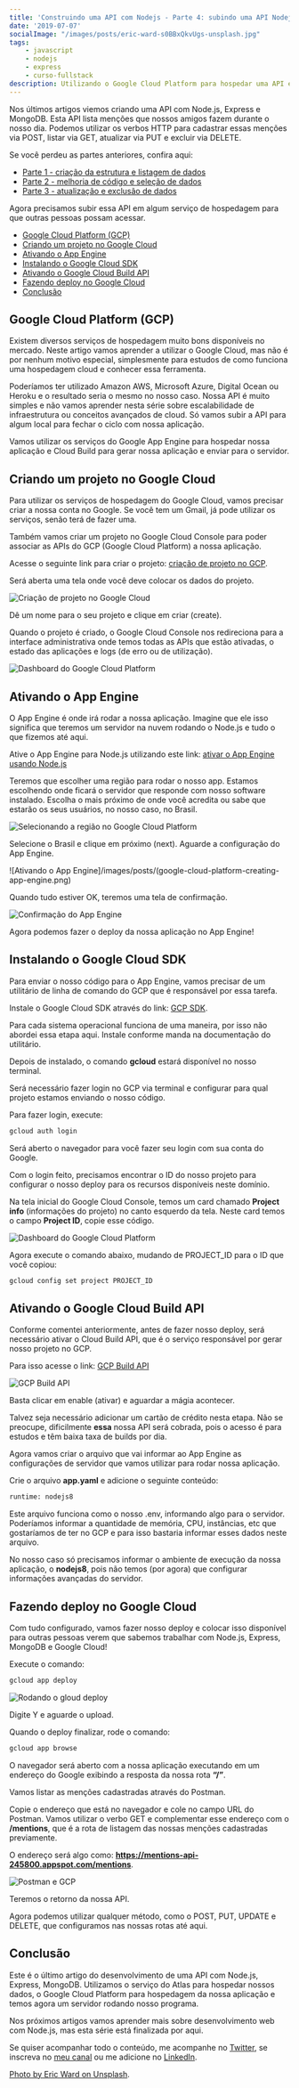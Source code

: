 ```yaml
---
title: 'Construindo uma API com Nodejs - Parte 4: subindo uma API Nodejs no Google Cloud'
date: '2019-07-07'
socialImage: "/images/posts/eric-ward-s0BBxQkvUgs-unsplash.jpg"
tags:
    - javascript
    - nodejs
    - express
    - curso-fullstack
description: Utilizando o Google Cloud Platform para hospedar uma API em Node.js, com Express e MongoDB no Atlas.
---
```

Nos últimos artigos viemos criando uma API com Node.js, Express e MongoDB. Esta API lista menções que nossos amigos fazem durante o nosso dia. Podemos utilizar os verbos HTTP para cadastrar essas menções via POST, listar via GET, atualizar via PUT e excluir via DELETE.

Se você perdeu as partes anteriores, confira aqui:

- [Parte 1 - criação da estrutura e listagem de dados](/posts/construindo-uma-api-com-node-js-parte-1-criando-e-listando-dados/)
- [Parte 2 - melhoria de código e seleção de dados](/posts/construindo-uma-api-com-node-js-parte-2-melhorando-nossa-criação-e-listagem-de-dados/)
- [Parte 3 - atualização e exclusão de dados](/posts/construindo-uma-api-com-node-js-parte-3-atualizando-e-deletando-dados/)

Agora precisamos subir essa API em algum serviço de hospedagem para que outras pessoas possam acessar.

<!-- vscode-markdown-toc -->
* [Google Cloud Platform (GCP)](#GoogleCloudPlatformGCP)
* [Criando um projeto no Google Cloud](#CriandoumprojetonoGoogleCloud)
* [Ativando o App Engine](#AtivandooAppEngine)
* [Instalando o Google Cloud SDK](#InstalandooGoogleCloudSDK)
* [Ativando o Google Cloud Build API](#AtivandooGoogleCloudBuildAPI)
* [Fazendo deploy no Google Cloud](#FazendodeploynoGoogleCloud)
* [Conclusão](#Concluso)

<!-- vscode-markdown-toc-config
	numbering=false
	autoSave=true
	/vscode-markdown-toc-config -->
<!-- /vscode-markdown-toc -->

## <a name='GoogleCloudPlatformGCP'></a>Google Cloud Platform (GCP)

Existem diversos serviços de hospedagem muito bons disponíveis no mercado. Neste artigo vamos aprender a utilizar o Google Cloud, mas não é por nenhum motivo especial, simplesmente para estudos de como funciona uma hospedagem cloud e conhecer essa ferramenta.

Poderíamos ter utilizado Amazon AWS, Microsoft Azure, Digital Ocean ou Heroku e o resultado seria o mesmo no nosso caso. Nossa API é muito simples e não vamos aprender nesta série sobre escalabilidade de infraestrutura ou conceitos avançados de cloud. Só vamos subir a API para algum local para fechar o ciclo com nossa aplicação.

Vamos utilizar os serviços do Google App Engine para hospedar nossa aplicação e Cloud Build para gerar nossa aplicação e enviar para o servidor.

## <a name='CriandoumprojetonoGoogleCloud'></a>Criando um projeto no Google Cloud

Para utilizar os serviços de hospedagem do Google Cloud, vamos precisar criar a nossa conta no Google. Se você tem um Gmail, já pode utilizar os serviços, senão terá de fazer uma.

Também vamos criar um projeto no Google Cloud Console para poder associar as APIs do GCP (Google Cloud Platform) a nossa aplicação.

Acesse o seguinte link para criar o projeto: [criação de projeto no GCP](https://console.cloud.google.com/projectcreate).

Será aberta uma tela onde você deve colocar os dados do projeto.

![Criação de projeto no Google Cloud](/images/posts/google-cloud-platform-create-project.png)

Dê um nome para o seu projeto e clique em criar (create).

Quando o projeto é criado, o Google Cloud Console nos redireciona para a interface administrativa onde temos todas as APIs que estão ativadas, o estado das aplicações e logs (de erro ou de utilização).

![Dashboard do Google Cloud Platform](/images/posts/google-cloud-platform-dashboard.png)

## <a name='AtivandooAppEngine'></a>Ativando o App Engine

O App Engine é onde irá rodar a nossa aplicação. Imagine que ele isso significa que teremos um servidor na nuvem rodando o Node.js e tudo o que fizemos até aqui.

Ative o App Engine para Node.js utilizando este link: [ativar o App Engine usando Node.js](https://console.cloud.google.com/appengine/create?lang=nodejs&st=true)

Teremos que escolher uma região para rodar o nosso app. Estamos escolhendo onde ficará o servidor que responde com nosso software instalado. Escolha o mais próximo de onde você acredita ou sabe que estarão os seus usuários, no nosso caso, no Brasil.

![Selecionando a região no Google Cloud Platform](/images/posts/google-cloud-platform-region.png)

Selecione o Brasil e clique em próximo (next). Aguarde a configuração do App Engine.

![Ativando o App Engine]/images/posts/(google-cloud-platform-creating-app-engine.png)

Quando tudo estiver OK, teremos uma tela de confirmação.

![Confirmação do App Engine](/images/posts/google-cloud-platform-app-engine-ok.png)

Agora podemos fazer o deploy da nossa aplicação no App Engine!

## <a name='InstalandooGoogleCloudSDK'></a>Instalando o Google Cloud SDK

Para enviar o nosso código para o App Engine, vamos precisar de um utilitário de linha de comando do GCP que é responsável por essa tarefa. 

Instale o Google Cloud SDK através do link: [GCP SDK](https://cloud.google.com/sdk/docs/).

Para cada sistema operacional funciona de uma maneira, por isso não abordei essa etapa aqui. Instale conforme manda na documentação do utilitário.

Depois de instalado, o comando **gcloud** estará disponível no nosso terminal.

Será necessário fazer login no GCP via terminal e configurar para qual projeto estamos enviando o nosso código.

Para fazer login, execute:

```bash
gcloud auth login
```

Será aberto o navegador para você fazer seu login com sua conta do Google.

Com o login feito, precisamos encontrar o ID do nosso projeto para configurar o nosso deploy para os recursos disponíveis neste domínio.

Na tela inicial do Google Cloud Console, temos um card chamado **Project info** (informações do projeto) no canto esquerdo da tela. Neste card temos o campo **Project ID**, copie esse código.

![Dashboard do Google Cloud Platform](/images/posts/google-cloud-platform-dashboard.png)

Agora execute o comando abaixo, mudando de PROJECT_ID para o ID que você copiou:

```bash
gcloud config set project PROJECT_ID
```

## <a name='AtivandooGoogleCloudBuildAPI'></a>Ativando o Google Cloud Build API

Conforme comentei anteriormente, antes de fazer nosso deploy, será necessário ativar o Cloud Build API, que é o serviço responsável por gerar nosso projeto no GCP.

Para isso acesse o link: [GCP Build API](https://console.developers.google.com/apis/library/cloudbuild.googleapis.com)

![GCP Build API](/images/posts/google-cloud-platform-build-api.png)

Basta clicar em enable (ativar) e aguardar a mágia acontecer.

Talvez seja necessário adicionar um cartão de crédito nesta etapa. Não se preocupe, dificilmente **essa** nossa API será cobrada, pois o acesso é para estudos e têm baixa taxa de builds por dia.

Agora vamos criar o arquivo que vai informar ao App Engine as configurações de servidor que vamos utilizar para rodar nossa aplicação.

Crie o arquivo **app.yaml** e adicione o seguinte conteúdo:

```bash
runtime: nodejs8
```

Este arquivo funciona como o nosso .env, informando algo para o servidor. Poderíamos informar a quantidade de memória, CPU, instâncias, etc que gostaríamos de ter no GCP e para isso bastaria informar esses dados neste arquivo.

No nosso caso só precisamos informar o ambiente de execução da nossa aplicação, o **nodejs8**, pois não temos (por agora) que configurar informações avançadas do servidor.

## <a name='FazendodeploynoGoogleCloud'></a>Fazendo deploy no Google Cloud

Com tudo configurado, vamos fazer nosso deploy e colocar isso disponível para outras pessoas verem que sabemos trabalhar com Node.js, Express, MongoDB e Google Cloud!

Execute o comando:

```bash
gcloud app deploy
```

![Rodando o gloud deploy](/images/posts/google-cloud-platform-app-deploy.png)

Digite Y e aguarde o upload.

Quando o deploy finalizar, rode o comando:

```bash
gcloud app browse
```

O navegador será aberto com a nossa aplicação executando em um endereço do Google exibindo a resposta da nossa rota **“/”**.

Vamos listar as menções cadastradas através do Postman.

Copie o endereço que está no navegador e cole no campo URL do Postman. Vamos utilizar o verbo GET e complementar esse endereço com o **/mentions**, que é a rota de listagem das nossas menções cadastradas previamente.

O endereço será algo como: **https://mentions-api-245800.appspot.com/mentions**.

![Postman e GCP](/images/posts/postman-google-cloud-platform.png)

Teremos o retorno da nossa API.

Agora podemos utilizar qualquer método, como o POST, PUT, UPDATE e DELETE, que configuramos nas nossas rotas até aqui.

## <a name='Concluso'></a>Conclusão

Este é o último artigo do desenvolvimento de uma API com Node.js, Express, MongoDB. Utilizamos o serviço do Atlas para hospedar nossos dados, o Google Cloud Platform para hospedagem da nossa aplicação e temos agora um servidor rodando nosso programa.

Nos próximos artigos vamos aprender mais sobre desenvolvimento web com Node.js, mas esta série está finalizada por aqui.

Se quiser acompanhar todo o conteúdo, me acompanhe no [Twitter](https://twitter.com/1ilhas), se inscreva no [meu canal](https://youtube.com/ouniversodaprogramacao) ou me adicione no [LinkedIn](https://linkedin.com/in/william-oliveira).

[Photo by Eric Ward on Unsplash](https://unsplash.com/photos/s0BBxQkvUgs).